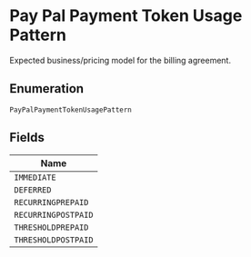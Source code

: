 
# Pay Pal Payment Token Usage Pattern

Expected business/pricing model for the billing agreement.

## Enumeration

`PayPalPaymentTokenUsagePattern`

## Fields

| Name |
|  --- |
| `IMMEDIATE` |
| `DEFERRED` |
| `RECURRINGPREPAID` |
| `RECURRINGPOSTPAID` |
| `THRESHOLDPREPAID` |
| `THRESHOLDPOSTPAID` |

